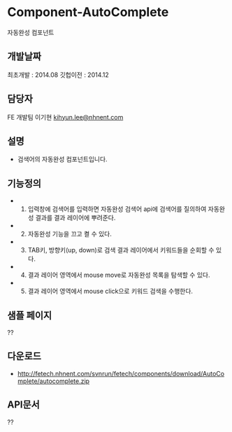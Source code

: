 Component-AutoComplete
======================

자동완성 컴포넌트

## 개발날짜
최초개발 : 2014.08
깃헙이전 : 2014.12

## 담당자
FE 개발팀 이기현 <kihyun.lee@nhnent.com>

## 설명
- 검색어의 자동완성 컴포넌트입니다.

## 기능정의
- 1. 입력창에 검색어를 입력하면 자동완성 검색어 api에 검색어를 질의하여 자동완성 결과를 결과 레이어에 뿌려준다.
- 2. 자동완성 기능을 끄고 켤 수 있다.
- 3. TAB키, 방향키(up, down)로 검색 결과 레이어에서 키워드들을 순회할 수 있다.
- 4. 결과 레이어 영역에서 mouse move로 자동완성 목록을 탐색할 수 있다.
- 5. 결과 레이어 영역에서 mouse click으로 키워드 검색을 수행한다.

## 샘플 페이지
??

## 다운로드
- http://fetech.nhnent.com/svnrun/fetech/components/download/AutoComplete/autocomplete.zip

## API문서
??



